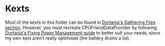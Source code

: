 # Kexts
Most of the kexts in this folder can be found in [Dortania's Gathering Files section](https://dortania.github.io/OpenCore-Install-Guide/ktext.html). However, you must recreate CPUFriendDataProvider by following [Dortania's Fixing Power Management guide](https://dortania.github.io/OpenCore-Post-Install/universal/pm.html#using-cpu-friend) to better suit your needs, since my own kext aren't really optimised (the battery drains a lot).
